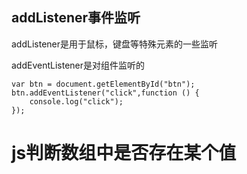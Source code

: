 ## addListener事件监听

addListener是用于鼠标，键盘等特殊元素的一些监听

addEventListener是对组件监听的

```
var btn = document.getElementById("btn");
btn.addEventListener("click",function () {
    console.log("click");
});
```

# js判断数组中是否存在某个值






